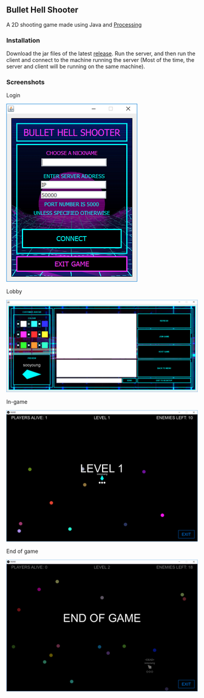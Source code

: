 ## Bullet Hell Shooter
A 2D shooting game made using Java and [Processing](https://processing.org/)

### Installation
Download the jar files of the latest [release](https://github.com/noreebia/bullet-hell-shooter/releases). Run the server, and then run the client and connect to the machine running the server (Most of the time, the server and client will be running on the same machine).

### Screenshots

Login

![Login screen](screenshots/login.PNG)

Lobby

![Lobby screen](screenshots/lobby.PNG)

In-game

![In-game screen](screenshots/game-start.png)

End of game

![End of game screen](screenshots/end-of-game.png)
